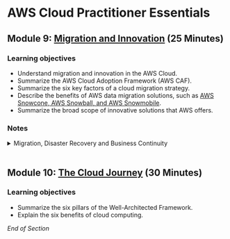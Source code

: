 # AWS Cloud Practitioner Essentials

## Module 9: [Migration and Innovation](https://mm.tt/map/2398189584) (25 Minutes)

### Learning objectives
* Understand migration and innovation in the AWS Cloud.
* Summarize the AWS Cloud Adoption Framework (AWS CAF). 
* Summarize the six key factors of a cloud migration strategy.
* Describe the benefits of AWS data migration solutions, such as [AWS Snowcone, AWS Snowball, and AWS Snowmobile](https://www.awsgeek.com/AWS-Snow-Family/).
* Summarize the broad scope of innovative solutions that AWS offers.

### Notes
<details class="faq box"><summary>Migration, Disaster Recovery and Business Continuity</summary>
<p>

![image](https://user-images.githubusercontent.com/18049790/228770161-3cf685c0-f5f0-4294-8bcd-9c0d02e55838.png)

</p>
</details>
<br>

## Module 10: [The Cloud Journey](https://mm.tt/map/2398189641) (30 Minutes)

### Learning objectives
* Summarize the six pillars of the Well-Architected Framework.  
* Explain the six benefits of cloud computing.

*End of Section*